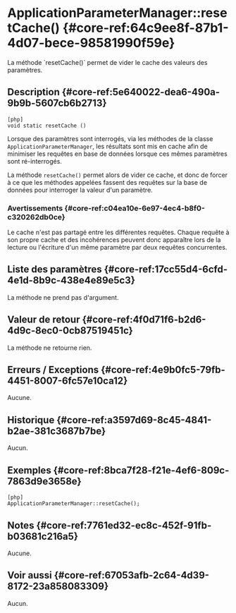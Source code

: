 # ApplicationParameterManager::resetCache() {#core-ref:64c9ee8f-87b1-4d07-bece-98581990f59e}

<div markdown="1" class="short-description">
La méthode `resetCache()` permet de vider le cache des valeurs des paramètres.
</div>

## Description {#core-ref:5e640022-dea6-490a-9b9b-5607cb6b2713}

    [php]
    void static resetCache ()

Lorsque des paramètres sont interrogés, via les méthodes de la classe
`ApplicationParameterManager`, les résultats sont mis en cache afin de minimiser
les requêtes en base de données lorsque ces mêmes paramètres sont ré-interrogés.

La méthode `resetCache()` permet alors de vider ce cache, et donc de forcer à ce
que les méthodes appelées fassent des requêtes sur la base de données pour
interroger la valeur d'un paramètre.

### Avertissements {#core-ref:c04ea10e-6e97-4ec4-b8f0-c320262db0ce}

Le cache n'est pas partagé entre les différentes requêtes. Chaque requête à son
propre cache et des incohérences peuvent donc apparaître lors de la lecture ou
l'écriture d'un même paramètre par deux requêtes concurrentes.

## Liste des paramètres {#core-ref:17cc55d4-6cfd-4e1d-8b9c-438e4e89e5c3}

La méthode ne prend pas d'argument.

## Valeur de retour {#core-ref:4f0d71f6-b2d6-4d9c-8ec0-0cb87519451c}

La méthode ne retourne rien.

## Erreurs / Exceptions {#core-ref:4e9b0fc5-79fb-4451-8007-6fc57e10ca12}

Aucune.

## Historique {#core-ref:a3597d69-8c45-4841-b2ae-381c3687b7be}

Aucun.

## Exemples {#core-ref:8bca7f28-f21e-4ef6-809c-7863d9e3658e}

    [php]
    ApplicationParameterManager::resetCache();

## Notes {#core-ref:7761ed32-ec8c-452f-91fb-b03681c216a5}

Aucune.

## Voir aussi {#core-ref:67053afb-2c64-4d39-8172-23a858083309}

Aucun.
